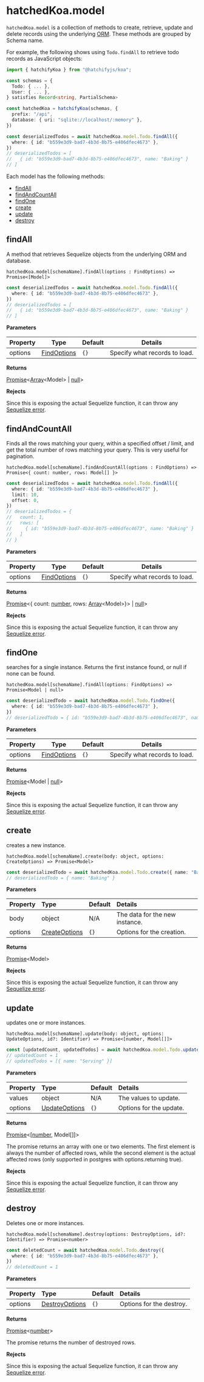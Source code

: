 # hatchedKoa.model

`hatchedKoa.model` is a collection of methods to create, retrieve, update and delete records using the underlying [ORM](https://sequelize.org/). These methods
are grouped by Schema name.

For example, the following shows using `Todo.findAll` to retrieve todo records as JavaScript objects:

```ts
import { hatchifyKoa } from "@hatchifyjs/koa";

const schemas = {
  Todo: { ... },
  User: { ... },
} satisfies Record<string, PartialSchema>

const hatchedKoa = hatchifyKoa(schemas, {
  prefix: "/api",
  database: { uri: "sqlite://localhost/:memory" },
})

const deserializedTodos = await hatchedKoa.model.Todo.findAll({
  where: { id: "b559e3d9-bad7-4b3d-8b75-e406dfec4673" },
})
// deserializedTodos = [
//   { id: "b559e3d9-bad7-4b3d-8b75-e406dfec4673", name: "Baking" }
// ]
```

Each model has the following methods:

- [findAll](#findall)
- [findAndCountAll](#findandcountall)
- [findOne](#findone)
- [create](#create)
- [update](#update)
- [destroy](#destroy)

## findAll

A method that retrieves Sequelize objects from the underlying ORM and database.

`hatchedKoa.model[schemaName].findAll(options : FindOptions) => Promise<[Model]>`

```ts
const deserializedTodos = await hatchedKoa.model.Todo.findAll({
  where: { id: "b559e3d9-bad7-4b3d-8b75-e406dfec4673" },
})
// deserializedTodos = [
//   { id: "b559e3d9-bad7-4b3d-8b75-e406dfec4673", name: "Baking" }
// ]
```

**Parameters**

| Property | Type                                                                                       | Default | Details                       |
| -------- | ------------------------------------------------------------------------------------------ | ------- | ----------------------------- |
| options  | [FindOptions](https://sequelize.org/api/v6/class/src/model.js~model#static-method-findAll) | `{}`    | Specify what records to load. |

**Returns**

[Promise](https://developer.mozilla.org/en-US/docs/Web/JavaScript/Reference/Global_Objects/Promise)<[Array](https://developer.mozilla.org/en-US/docs/Web/JavaScript/Reference/Global_Objects/Array)\<Model> | [null](https://developer.mozilla.org/en-US/docs/Web/JavaScript/Reference/Operators/null)>

**Rejects**

Since this is exposing the actual Sequelize function, it can throw any [Sequelize error](https://sequelize.org/api/v6/class/src/errors/base-error.ts~baseerror).

## findAndCountAll

Finds all the rows matching your query, within a specified offset / limit, and get the total number of rows matching your query. This is very useful for pagination.

`hatchedKoa.model[schemaName].findAndCountAll(options : FindOptions) => Promise<{ count: number, rows: Model[] }>`

```ts
const deserializedTodos = await hatchedKoa.model.Todo.findAll({
  where: { id: "b559e3d9-bad7-4b3d-8b75-e406dfec4673" },
  limit: 10,
  offset: 0,
})
// deserializedTodos = {
//   count: 1,
//   rows: [
//     { id: "b559e3d9-bad7-4b3d-8b75-e406dfec4673", name: "Baking" }
//   ]
// }
```

**Parameters**

| Property | Type                                                                                       | Default | Details                       |
| -------- | ------------------------------------------------------------------------------------------ | ------- | ----------------------------- |
| options  | [FindOptions](https://sequelize.org/api/v6/class/src/model.js~model#static-method-findAll) | `{}`    | Specify what records to load. |

**Returns**

[Promise](https://developer.mozilla.org/en-US/docs/Web/JavaScript/Reference/Global_Objects/Promise)<{ count: [number](https://developer.mozilla.org/en-US/docs/Web/JavaScript/Reference/Global_Objects/Number), rows: [Array](https://developer.mozilla.org/en-US/docs/Web/JavaScript/Reference/Global_Objects/Array)\<Model>}> | [null](https://developer.mozilla.org/en-US/docs/Web/JavaScript/Reference/Operators/null)>

**Rejects**

Since this is exposing the actual Sequelize function, it can throw any [Sequelize error](https://sequelize.org/api/v6/class/src/errors/base-error.ts~baseerror).

## findOne

searches for a single instance. Returns the first instance found, or null if none can be found.

`hatchedKoa.model[schemaName].findAll(options: FindOptions) => Promise<Model | null>`

```ts
const deserializedTodo = await hatchedKoa.model.Todo.findOne({
  where: { id: "b559e3d9-bad7-4b3d-8b75-e406dfec4673" },
})
// deserializedTodo = { id: "b559e3d9-bad7-4b3d-8b75-e406dfec4673", name: "Baking" }
```

**Parameters**

| Property | Type                                                                                       | Default | Details                       |
| -------- | ------------------------------------------------------------------------------------------ | ------- | ----------------------------- |
| options  | [FindOptions](https://sequelize.org/api/v6/class/src/model.js~model#static-method-findAll) | `{}`    | Specify what records to load. |

**Returns**

[Promise](https://developer.mozilla.org/en-US/docs/Web/JavaScript/Reference/Global_Objects/Promise)<Model | [null](https://developer.mozilla.org/en-US/docs/Web/JavaScript/Reference/Operators/null)>

**Rejects**

Since this is exposing the actual Sequelize function, it can throw any [Sequelize error](https://sequelize.org/api/v6/class/src/errors/base-error.ts~baseerror).

## create

creates a new instance.

`hatchedKoa.model[schemaName].create(body: object, options: CreateOptions) => Promise<Model>`

```ts
const deserializedTodo = await hatchedKoa.model.Todo.create({ name: "Baking" })
// deserializedTodo = { name: "Baking" }
```

**Parameters**

| Property | Type                                                                                        | Default | Details                        |
| :------- | :------------------------------------------------------------------------------------------ | :------ | :----------------------------- |
| body     | object                                                                                      | N/A     | The data for the new instance. |
| options  | [CreateOptions](https://sequelize.org/api/v6/class/src/model.js~model#static-method-create) | `{}`    | Options for the creation.      |

**Returns**

[Promise](https://developer.mozilla.org/en-US/docs/Web/JavaScript/Reference/Global_Objects/Promise)\<Model>

**Rejects**

Since this is exposing the actual Sequelize function, it can throw any [Sequelize error](https://sequelize.org/api/v6/class/src/errors/base-error.ts~baseerror).

## update

updates one or more instances.

`hatchedKoa.model[schemaName].update(body: object, options: UpdateOptions, id?: Identifier) => Promise<[number, Model[]]>`

```ts
const [updatedCount, updatedTodos] = await hatchedKoa.model.Todo.update({ name: "Serving" }, { where: { id: "b559e3d9-bad7-4b3d-8b75-e406dfec4673" } })
// updatedCount = 1
// updatedTodos = [{ name: "Serving" }]
```

**Parameters**

| Property | Type                                                                                        | Default | Details                 |
| :------- | :------------------------------------------------------------------------------------------ | :------ | :---------------------- |
| values   | object                                                                                      | N/A     | The values to update.   |
| options  | [UpdateOptions](https://sequelize.org/api/v6/class/src/model.js~model#static-method-update) | `{}`    | Options for the update. |

**Returns**

[Promise](https://developer.mozilla.org/en-US/docs/Web/JavaScript/Reference/Global_Objects/Promise)\<[[number](https://developer.mozilla.org/en-US/docs/Web/JavaScript/Reference/Global_Objects/Number), Model[]]>

The promise returns an array with one or two elements. The first element is always the number of affected rows, while the second element is the actual affected rows (only supported in postgres with options.returning true).

**Rejects**

Since this is exposing the actual Sequelize function, it can throw any [Sequelize error](https://sequelize.org/api/v6/class/src/errors/base-error.ts~baseerror).

## destroy

Deletes one or more instances.

`hatchedKoa.model[schemaName].destroy(options: DestroyOptions, id?: Identifier) => Promise<number>`

```ts
const deletedCount = await hatchedKoa.model.Todo.destroy({
  where: { id: "b559e3d9-bad7-4b3d-8b75-e406dfec4673" },
})
// deletedCount = 1
```

**Parameters**

| Property | Type                                                                                          | Default | Details                  |
| :------- | :-------------------------------------------------------------------------------------------- | :------ | :----------------------- |
| options  | [DestroyOptions](https://sequelize.org/api/v6/class/src/model.js~model#static-method-destroy) | `{}`    | Options for the destroy. |

**Returns**

[Promise](https://developer.mozilla.org/en-US/docs/Web/JavaScript/Reference/Global_Objects/Promise)<[number](https://developer.mozilla.org/en-US/docs/Web/JavaScript/Reference/Global_Objects/Number)>

The promise returns the number of destroyed rows.

**Rejects**

Since this is exposing the actual Sequelize function, it can throw any [Sequelize error](https://sequelize.org/api/v6/class/src/errors/base-error.ts~baseerror).
